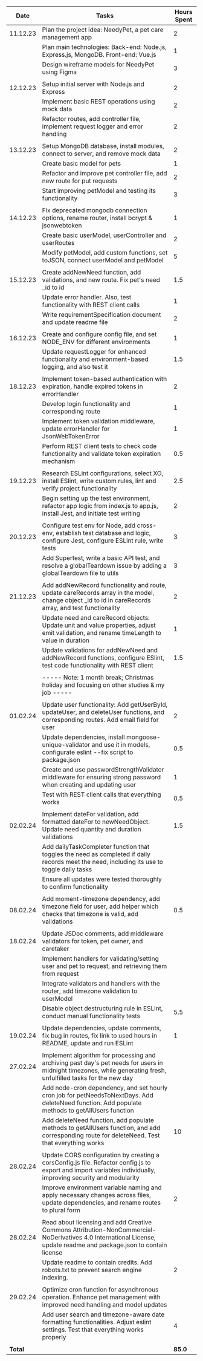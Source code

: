 | Date      | Tasks                                                                                                                                                              | Hours Spent |
| --------- | ------------------------------------------------------------------------------------------------------------------------------------------------------------------ | ----------- |
| 11.12.23  | Plan the project idea: NeedyPet, a pet care management app                                                                                                         | 2           |
|           | Plan main technologies: Back-end: Node.js, Express.js, MongoDB. Front-end: Vue.js                                                                                  | 1           |
|           | Design wireframe models for NeedyPet using Figma                                                                                                                   | 3           |
|           |                                                                                                                                                                    |             |
| 12.12.23  | Setup initial server with Node.js and Express                                                                                                                      | 2           |
|           | Implement basic REST operations using mock data                                                                                                                    | 2           |
|           | Refactor routes, add controller file, implement request logger and error handling                                                                                  | 2           |
|           |                                                                                                                                                                    |             |
| 13.12.23  | Setup MongoDB database, install modules, connect to server, and remove mock data                                                                                   | 2           |
|           | Create basic model for pets                                                                                                                                        | 1           |
|           | Refactor and improve pet controller file, add new route for put requests                                                                                           | 2           |
|           | Start improving petModel and testing its functionality                                                                                                             | 3           |
|           |                                                                                                                                                                    |             |
| 14.12.23  | Fix deprecated mongodb connection options, rename router, install bcrypt & jsonwebtoken                                                                            | 1           |
|           | Create basic userModel, userController and userRoutes                                                                                                              | 2           |
|           | Modify petModel, add custom functions, set toJSON, connect userModel and petModel                                                                                  | 5           |
|           |                                                                                                                                                                    |             |
| 15.12.23  | Create addNewNeed function, add validations, and new route. Fix pet's need \_id to id                                                                              | 1.5         |
|           | Update error handler. Also, test functionality with REST client calls                                                                                              | 1           |
|           | Write requirementSpecification document and update readme file                                                                                                     | 2           |
|           |                                                                                                                                                                    |             |
| 16.12.23  | Create and configure config file, and set NODE_ENV for different environments                                                                                      | 1           |
|           | Update requestLogger for enhanced functionality and environment-based logging, and also test it                                                                    | 1.5         |
|           |                                                                                                                                                                    |             |
| 18.12.23  | Implement token-based authentication with expiration, handle expired tokens in errorHandler                                                                        | 2           |
|           | Develop login functionality and corresponding route                                                                                                                | 1           |
|           | Implement token validation middleware, update errorHandler for JsonWebTokenError                                                                                   | 1           |
|           | Perform REST client tests to check code functionality and validate token expiration mechanism                                                                      | 0.5         |
|           |                                                                                                                                                                    |             |
| 19.12.23  | Research ESLint configurations, select XO, install ESlint, write custom rules, lint and verify project functionality                                               | 2.5         |
|           | Begin setting up the test environment, refactor app logic from index.js to app.js, install Jest, and initiate test writing                                         | 2           |
|           |                                                                                                                                                                    |             |
| 20.12.23  | Configure test env for Node, add cross-env, establish test database and logic, configure Jest, configure ESLint rule, write tests                                  | 3           |
|           | Add Supertest, write a basic API test, and resolve a globalTeardown issue by adding a globalTeardown file to utils                                                 | 3           |
|           |                                                                                                                                                                    |             |
| 21.12.23  | Add addNewRecord functionality and route, update careRecords array in the model, change object \_id to id in careRecords array, and test functionality             | 2           |
|           | Update need and careRecord objects: Update unit and value properties, adjust emit validation, and rename timeLength to value in duration                           | 1           |
|           | Update validations for addNewNeed and addNewRecord functions, configure ESlint, test code functionality with REST client                                           | 1.5         |
|           |                                                                                                                                                                    |             |
|           | ----- Note: 1 month break; Christmas holiday and focusing on other studies & my job -----                                                                          |             |
|           |                                                                                                                                                                    |             |
| 01.02.24  | Update user functionality: Add getUserById, updateUser, and deleteUser functions, and corresponding routes. Add email field for user                               | 2           |
|           | Update dependencies, install mongoose-unique-validator and use it in models, configurate eslint --fix script to package.json                                       | 0.5         |
|           | Create and use passwordStrengthValidator middleware for ensuring strong password when creating and updating user                                                   | 1           |
|           | Test with REST client calls that everything works                                                                                                                  | 0.5         |
|           |                                                                                                                                                                    |             |
| 02.02.24  | Implement dateFor validation, add formatted dateFor to newNeedObject. Update need quantity and duration validations                                                | 1.5         |
|           | Add dailyTaskCompleter function that toggles the need as completed if daily records meet the need, including its use to toggle daily tasks                         |             |
|           | Ensure all updates were tested thoroughly to confirm functionality                                                                                                 |             |
|           |                                                                                                                                                                    |             |
| 08.02.24  | Add moment-timezone dependency, add timezone field for user, add helper which checks that timezone is valid, add validations                                       | 0.5         |
|           |                                                                                                                                                                    |             |
| 18.02.24  | Update JSDoc comments, add middleware validators for token, pet owner, and caretaker                                                                               |             |
|           | Implement handlers for validating/setting user and pet to request, and retrieving them from request                                                                |             |
|           | Integrate validators and handlers with the router, add timezone validation to userModel                                                                            |             |
|           | Disable object destructuring rule in ESLint, conduct manual functionality tests                                                                                    | 5.5         |
|           |                                                                                                                                                                    |             |
| 19.02.24  | Update dependencies, update comments, fix bug in routes, fix link to used hours in README, update and run ESLint                                                   | 1           |
|           |                                                                                                                                                                    |             |
| 27.02.24  | Implement algorithm for processing and archiving past day's pet needs for users in midnight timezones, while generating fresh, unfulfilled tasks for the new day   |             |
|           | Add node-cron dependency, and set hourly cron job for petNeedsToNextDays. Add deleteNeed function. Add populate methods to getAllUsers function                    |             |
|           | Add deleteNeed function, add populate methods to getAllUsers function, and add corresponding route for deleteNeed. Test that everything works                      | 10          |
|           |                                                                                                                                                                    |             |
| 28.02.24  | Update CORS configuration by creating a corsConfig.js file. Refactor config.js to export and import variables individually, improving security and modularity      |             |
|           | Improve environment variable naming and apply necessary changes across files, update dependencies, and rename routes to plural form                                | 2           |
|           |                                                                                                                                                                    |             |
| 28.02.24  | Read about licensing and add Creative Commons Attribution-NonCommercial-NoDerivatives 4.0 International License, update readme and package.json to contain license |             |
|           | Update readme to contain credits. Add robots.txt to prevent search engine indexing.                                                                                | 2           |
|           |                                                                                                                                                                    |             |
| 29.02.24  | Optimize cron function for asynchronous operation. Enhance pet management with improved need handling and model updates                                            |             |
|           | Add user search and timezone-aware date formatting functionalities. Adjust eslint settings. Test that everything works properly                                    | 4           |
|           |                                                                                                                                                                    |             |
| **Total** |                                                                                                                                                                    | **85.0**    |
